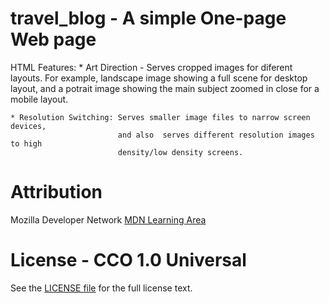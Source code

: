 travel_blog - A simple One-page Web page 
========================================
HTML Features:
    * Art Direction - Serves cropped images for diferent layouts. For example, 
                        landscape image showing a full scene for desktop layout,
                        and a potrait image showing the main subject zoomed in 
                        close for a mobile layout.
    
    * Resolution Switching: Serves smaller image files to narrow screen devices,
                            and also  serves different resolution images to high 
                            density/low density screens.

Attribution
===========
Mozilla Developer Network 
[MDN Learning Area](https://developer.mozilla.org/en-US/docs/Web/HTML.html)

License - CCO 1.0 Universal
===========================
See the [LICENSE file](LICENSE) for the full license text.


